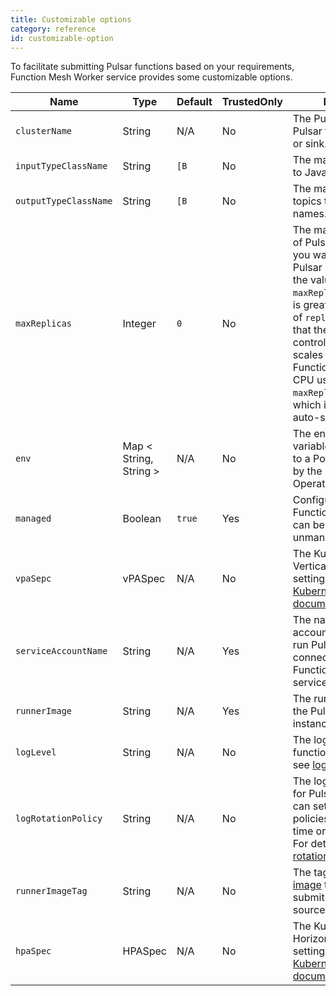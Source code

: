 ```yaml
---
title: Customizable options
category: reference
id: customizable-option
---
```


To facilitate submitting Pulsar functions based on your requirements, Function Mesh Worker service provides some customizable options.

| Name                  | Type    | Default | TrustedOnly | Description                                                                                                                                                                                                                                                                                                                                                                     |
|-----------------------|---------|---------|-------------|---------------------------------------------------------------------------------------------------------------------------------------------------------------------------------------------------------------------------------------------------------------------------------------------------------------------------------------------------------------------------------|
| `clusterName`         | String  | N/A     | No          | The Pulsar cluster of a Pulsar function, source, or sink.                                                                                                                                                                                                                                                                                                                       |
| `inputTypeClassName`  | String  | `[B`    | No          | The map of input topics to Java class names.                                                                                                                                                                                                                                                                                                                                    |
| `outputTypeClassName` | String  | `[B`    | No          | The map of output topics to Java class names.                                                                                                                                                                                                                                                                                                                                   |
| `maxReplicas`         | Integer | `0`     | No          | The maximum number of Pulsar instances that you want to run for this Pulsar Function. When the value of the `maxReplicas` parameter is greater than the value of `replicas`, it indicates that the Functions controller automatically scales the Pulsar Functions based on the CPU usage. By default, `maxReplicas` is set to 0, which indicates that auto-scaling is disabled. |
| `env` | Map < String, String > | N/A | No | The environment variables being attached to a Pod that is created by the Function Mesh Operator for the cluster. |
| `managed` | Boolean | `true` | Yes | Configure whether a Function, source, or sink can be managed or unmanaged. |
| `vpaSepc` | vPASpec | N/A | No |  The Kubernetes VerticalPodAutoscaler settings. For details, see [Kubernetes documentation](https://github.com/kubernetes/autoscaler/tree/master/vertical-pod-autoscaler). |
| `serviceAccountName`  | String  | N/A     | Yes         | The name of the service account that is used to run Pulsar Functions or connectors in the Function Mesh Worker service.                                                                                                                                                                                                                                                        |
| `runnerImage`         | String  | N/A     | Yes         | The runner image to run the Pulsar Function instances.                                                                                                                                                                                                                                                                                                                          |
| `logLevel` | String  | N/A | No | The log levels for Pulsar functions. For details, see [log levels](/reference/crd-config/function-crd.md/#log-levels).|
| `logRotationPolicy` | String  | N/A | No | The log rotation policies for Pulsar functions. You can set the log rotation policies based on the time or the log file size. For details, see [log rotation policies](/reference/crd-config/function-crd.md/#log-rotation-policies). |
| `runnerImageTag` | String  | N/A | No | The tag of the [runner image](/reference/crd-config/function-crd.md#runner-images) that is used to submit a function, source, or sink. |
| `hpaSpec` | HPASpec | N/A | No | The Kubernetes HorizontalPodAutoscaler settings. For details, see [Kubernetes documentation](https://kubernetes.io/docs/tasks/run-application/horizontal-pod-autoscale/). |